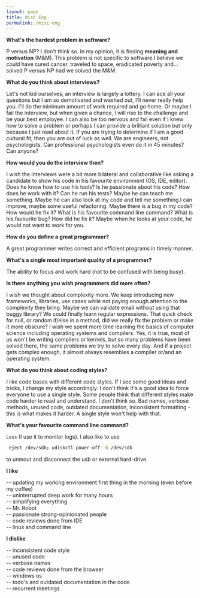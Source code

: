 ```yaml
---
layout: page
title: Misc Eng
permalink: /misc-eng
---
```


**What's the hardest problem in software?**

P versus NP? I don't think so. In my opinion, it is finding **meaning and motivation** (M&M). This problem is not specific to 
software.I believe we could have cured cancer, traveled to space, eradicated poverty and... solved P versus NP had we solved 
the M&M.

**What do you think about interviews?**

Let's not kid ourselves, an interview is largely a lottery. I can ace all your questions but I am so demotivated and washed out, 
I'll never really help you. I'll do the minimum amount of work required and go home. Or maybe I fail the interview, but 
when given a chance, I will rise to the challenge and be your best employee. I can also be too nervous and fail even if I knew how 
to solve a problem or perhaps I can provide a brilliant solution but only because I just read about it. If you are trying to determine
if I am a good cultural fit, then you are out of luck as well. We are engineers, not psychologists. Can professional psychologists 
even do it in 45 minutes? Can anyone?

**How would you do the interview then?**

I wish the interviews were a bit more bilateral and collaborative like asking a candidate to show his code in his favourite environment 
(OS, IDE, editor). Does he know how to use his tools? Is he passionate about his code? How does he work with it? Can he run his tests? 
Maybe he can teach me something. Maybe he can also look at my code and tell me something I can improve, maybe some useful refactoring. 
Maybe there is a bug in my code? How would he fix it? What is his favourite command line command? What is his favourite bug? How did he 
fix it? Maybe when he looks at your code, he would not want to work for you.

**How do you define a great programmer?**

A great programmer writes correct and efficient programs in timely manner.

**What's a single most important quality of a programmer?**

The ability to focus and work hard (not to be confused with being busy). 

**Is there anything you wish programmers did more often?**

I wish we thought about complexity more. We keep introducing new frameworks, libraries, use cases while not paying enough attention to the 
complexity they bring. Maybe we can validate email without using that buggy library? We could finally learn regular expressions. That quick
check for null, or random if/else in a method, did we really fix the problem or make it more obscure? I wish we spent more time learning the 
basics of computer science including operating systems and compilers. Yes, it is true, most of us won't be writing compilers or kernels, but
so many problems have been solved there, the same problems we try to solve every day. And if a project gets complex enough, it almost always 
resembles a compiler or/and an operating system.

**What do you think about coding styles?**

I like code bases with different code styles. If I see some good ideas and tricks, I change my style accordingly. I don't think it's a good 
idea to force everyone to use a single style. Some people think that different styles make code harder to read and understand. I don't think 
so. Bad names, verbose methods, unused code, outdated documentation, inconsistent formatting - this is what makes it harder. A single style 
won't help with that.

**What's your favourite command line command?**

`Less` (I use it to monitor logs). I also like to use 

```bash
 eject /dev/sdb; udiskctl power-off -b /dev/sdb
``` 
to unmout and disconnect the usb or external hard-drive.

**I like**

-- updating my working environment first thing in the morning (even before my coffee)<br/>
-- uninterrupted deep work for many hours<br/>
-- simplifying everything<br/>
-- Mr. Robot<br/>
-- passionate strong-opinionated people<br/>
-- code reviews done from IDE<br/>
-- linux and command line

**I dislike**

-- inconsistent code style<br/>
-- unused code<br/>
-- verbose names<br/>
-- code reviews done from the browser<br/>
-- windows os<br/>
-- todo's and outdated documentation in the code<br/>
-- recurrent meetings